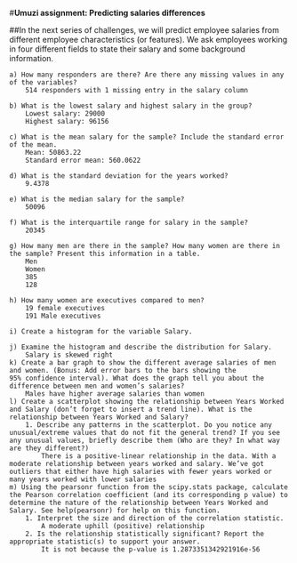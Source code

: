 #**Umuzi assignment: Predicting salaries differences**

##In the next series of challenges, we will predict employee salaries from different employee characteristics (or features). We ask employees working in four different fields to state their salary and some background information. 
    
    a) How many responders are there? Are there any missing values in any of the variables?
        514 responders with 1 missing entry in the salary column
        
    b) What is the lowest salary and highest salary in the group?
        Lowest salary: 29000
        Highest salary: 96156
        
    c) What is the mean salary for the sample? Include the standard error of the mean.
        Mean: 50863.22
        Standard error mean: 560.0622
        
    d) What is the standard deviation for the years worked?
        9.4378
        
    e) What is the median salary for the sample?
        50096
        
    f) What is the interquartile range for salary in the sample?
        20345
        
    g) How many men are there in the sample? How many women are there in the sample? Present this information in a table. 
        Men
        Women
        385
        128

    h) How many women are executives compared to men? 
        19 female executives
        191 Male executives

    i) Create a histogram for the variable Salary.

    j) Examine the histogram and describe the distribution for Salary.
        Salary is skewed right
    k) Create a bar graph to show the different average salaries of men and women. (Bonus: Add error bars to the bars showing the                 95% confidence interval). What does the graph tell you about the difference between men and women’s salaries? 
        Males have higher average salaries than women
    l) Create a scatterplot showing the relationship between Years Worked and Salary (don’t forget to insert a trend line). What is the relationship between Years Worked and Salary?
        1. Describe any patterns in the scatterplot. Do you notice any unusual/extreme values that do not fit the general trend? If you see any unusual values, briefly describe them (Who are they? In what way are they different?)
            There is a positive-linear relationship in the data. With a moderate relationship between years worked and salary. We’ve got outliers that either have high salaries with fewer years worked or many years worked with lower salaries
    m) Using the pearsonr function from the scipy.stats package, calculate the Pearson correlation coefficient (and its corresponding p value) to determine the nature of the relationship between Years Worked and Salary. See help(pearsonr) for help on this function.
        1. Interpret the size and direction of the correlation statistic. 
            A moderate uphill (positive) relationship
        2. Is the relationship statistically significant? Report the appropriate statistic(s) to support your answer. 
            It is not because the p-value is 1.2873351342921916e-56



